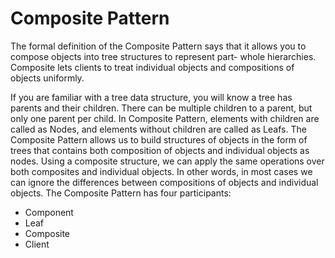 # Composite Pattern

The formal definition of the Composite Pattern says that it allows you to compose objects into tree structures to represent part-
whole hierarchies. Composite lets clients to treat individual objects and compositions of objects uniformly.

If you are familiar with a tree data structure, you will know a tree has parents and their children. There can be multiple children to
a parent, but only one parent per child. In Composite Pattern, elements with children are called as Nodes, and elements without
children are called as Leafs.
The Composite Pattern allows us to build structures of objects in the form of trees that contains both composition of objects and
individual objects as nodes. Using a composite structure, we can apply the same operations over both composites and individual
objects. In other words, in most cases we can ignore the differences between compositions of objects and individual objects.
The Composite Pattern has four participants:

- Component
- Leaf
- Composite
- Client